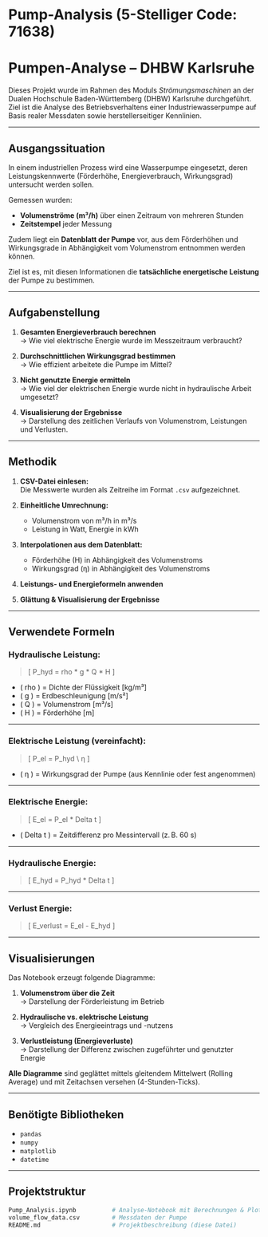 # Pump-Analysis (5-Stelliger Code: 71638)
# Pumpen-Analyse – DHBW Karlsruhe

Dieses Projekt wurde im Rahmen des Moduls *Strömungsmaschinen* an der Dualen Hochschule Baden-Württemberg (DHBW) Karlsruhe durchgeführt. Ziel ist die Analyse des Betriebsverhaltens einer Industriewasserpumpe auf Basis realer Messdaten sowie herstellerseitiger Kennlinien.

---

## Ausgangssituation

In einem industriellen Prozess wird eine Wasserpumpe eingesetzt, deren Leistungskennwerte (Förderhöhe, Energieverbrauch, Wirkungsgrad) untersucht werden sollen. 

Gemessen wurden:
- **Volumenströme (m³/h)** über einen Zeitraum von mehreren Stunden
- **Zeitstempel** jeder Messung

Zudem liegt ein **Datenblatt der Pumpe** vor, aus dem Förderhöhen und Wirkungsgrade in Abhängigkeit vom Volumenstrom entnommen werden können.  

Ziel ist es, mit diesen Informationen die **tatsächliche energetische Leistung** der Pumpe zu bestimmen.

---

## Aufgabenstellung

1. **Gesamten Energieverbrauch berechnen**  
   → Wie viel elektrische Energie wurde im Messzeitraum verbraucht?

2. **Durchschnittlichen Wirkungsgrad bestimmen**  
   → Wie effizient arbeitete die Pumpe im Mittel?

3. **Nicht genutzte Energie ermitteln**  
   → Wie viel der elektrischen Energie wurde nicht in hydraulische Arbeit umgesetzt?

4. **Visualisierung der Ergebnisse**  
   → Darstellung des zeitlichen Verlaufs von Volumenstrom, Leistungen und Verlusten.

---

## Methodik

1. **CSV-Datei einlesen:**  
   Die Messwerte wurden als Zeitreihe im Format `.csv` aufgezeichnet.

2. **Einheitliche Umrechnung:**  
   - Volumenstrom von m³/h in m³/s
   - Leistung in Watt, Energie in kWh

3. **Interpolationen aus dem Datenblatt:**  
   - Förderhöhe (H) in Abhängigkeit des Volumenstroms
   - Wirkungsgrad (η) in Abhängigkeit des Volumenstroms

4. **Leistungs- und Energieformeln anwenden**

5. **Glättung & Visualisierung der Ergebnisse**

---

## Verwendete Formeln

### Hydraulische Leistung:
> \[
P_hyd = rho * g * Q * H
\]
 
- \( rho ) = Dichte der Flüssigkeit [kg/m³]  
- \( g ) = Erdbeschleunigung [m/s²]  
- \( Q ) = Volumenstrom [m³/s]  
- \( H ) = Förderhöhe [m]

---

### Elektrische Leistung (vereinfacht):

> \[
P_el = P_hyd \ η
\]

- \( η ) = Wirkungsgrad der Pumpe (aus Kennlinie oder fest angenommen)

---

### Elektrische Energie:

> \[
E_el = P_el * Delta t
\]

- ( Delta t ) = Zeitdifferenz pro Messintervall (z. B. 60 s)

---

### Hydraulische Energie:

> \[
E_hyd = P_hyd * Delta t
\]

---

### Verlust Energie:

> \[
E_verlust = E_el - E_hyd
\]

---



## Visualisierungen

Das Notebook erzeugt folgende Diagramme:

1. **Volumenstrom über die Zeit**  
   → Darstellung der Förderleistung im Betrieb

2. **Hydraulische vs. elektrische Leistung**  
   → Vergleich des Energieeintrags und -nutzens

3. **Verlustleistung (Energieverluste)**  
   → Darstellung der Differenz zwischen zugeführter und genutzter Energie

**Alle Diagramme** sind geglättet mittels gleitendem Mittelwert (Rolling Average) und mit Zeitachsen versehen (4-Stunden-Ticks).

---

## Benötigte Bibliotheken

- `pandas`
- `numpy`
- `matplotlib`
- `datetime`

---

## Projektstruktur

```bash
Pump_Analysis.ipynb          # Analyse-Notebook mit Berechnungen & Plots
volume_flow_data.csv         # Messdaten der Pumpe
README.md                    # Projektbeschreibung (diese Datei)
